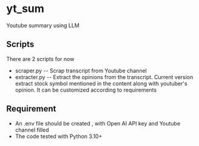 # yt_sum
Youtube summary using LLM

## Scripts

There are 2 scripts for now

* scraper.py -- Scrap transcript from Youtube channel
* extracter.py -- Extract the opinions from the transcript. Current version extract stock symbol mentioned in the content along with youtuber's opinion. It can be customized according to requirements 

## Requirement
* An .env file should be created , with Open AI API key and Youtube channel filled
* The code tested with Python 3.10+